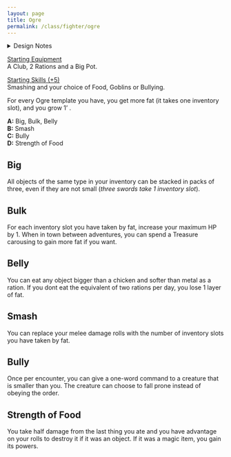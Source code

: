 ```yaml
---
layout: page
title: Ogre
permalink: /class/fighter/ogre
---
```


<details markdown="1">
<summary>Design Notes</summary> 
*This was initially a monster class for the [ogre](https://saltygoo.github.io/monsters/ogre), but it could be reflavored as any big hungry bully. It's part of a cycle of classes with the [pigfolk](https://saltygoo.github.io/class/specialist/pigfolk) that explore the fat mechanic. — SaltyGoo*
</details>

<ins>Starting Equipment</ins><br>
A Club, 2 Rations and a Big Pot.

<ins>Starting Skills (+5)</ins><br>
Smashing and your choice of Food, Goblins or Bullying.

For every Ogre template you have, you get more fat (it takes one inventory slot), and you grow 1’ .

**A:** Big, Bulk, Belly<br>
**B:** Smash<br>
**C:** Bully<br>
**D:** Strength of Food<br>

## Big
All objects of the same type in your inventory can be stacked in packs of three, even if they are not small (*three swords take 1 inventory slot*).

## Bulk
For each inventory slot you have taken by fat, increase your maximum HP by 1. When in town between adventures, you can spend a Treasure carousing to gain more fat if you want.

## Belly
You can eat any object bigger than a chicken and softer than metal as a ration. If you dont eat the equivalent of two rations per day, you lose 1 layer of fat.

## Smash
You can replace your melee damage rolls with the number of inventory slots you have taken by fat.

## Bully
Once per encounter, you can give a one-word command to a creature that is smaller than you. The creature can choose to fall prone instead of obeying the order.

## Strength of Food
You take half damage from the last thing you ate and you have advantage on your rolls to destroy it if it was an object. If it was a magic item, you gain its powers.

